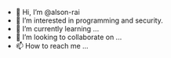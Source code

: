 - 👋 Hi, I’m @alson-rai
- 👀 I’m interested in programming and security. 
- 🌱 I’m currently learning ...
- 💞️ I’m looking to collaborate on ...
- 📫 How to reach me ...

<!---
alson-rai/alson-rai is a ✨ special ✨ repository because its `README.md` (this file) appears on your GitHub profile.
You can click the Preview link to take a look at your changes.
--->
